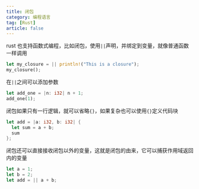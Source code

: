 ```yaml
---
title: 闭包
category: 编程语言
tag: [Rust]
article: false
---
```


rust 也支持函数式编程，比如闭包，使用`||`声明，并绑定到变量，就像普通函数一样调用

```rust
let my_closure = || println!("This is a closure");
my_closure();
```

在`||`之间可以添加参数

```rust
let add_one = |n: i32| n + 1;
add_one(1);
```

闭包如果只有一行逻辑，就可以省略`{}`，如果复杂也可以使用`{}`定义代码块

```rust
let add = |a: i32, b: i32| {
  let sum = a + b;
  sum
};
```

闭包还可以直接接收闭包以外的变量，这就是闭包的由来，它可以捕获作用域返回内的变量

```rust
let a = 1;
let b = 2;
let add = || a + b;
```

